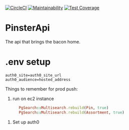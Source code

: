 [![CircleCI](https://circleci.com/gh/PinsterTeam/PinsterApi.svg?style=shield)](https://circleci.com/gh/PinsterTeam/PinsterApi)
[![Maintainability](https://api.codeclimate.com/v1/badges/3451509b9dbfecfd7a22/maintainability)](https://codeclimate.com/github/PinsterTeam/PinsterApi/maintainability)
[![Test Coverage](https://api.codeclimate.com/v1/badges/3451509b9dbfecfd7a22/test_coverage)](https://codeclimate.com/github/PinsterTeam/PinsterApi/test_coverage)

# PinsterApi

The api that brings the bacon home.



# .env setup

```dotenv
auth0_site=auth0_site_url
auth0_audience=hosted_address
```


Things to remember for prod push:
1. run on ec2 instance
```ruby
      PgSearch::Multisearch.rebuild(Pin, true)
      PgSearch::Multisearch.rebuild(Assortment, true)
```
1. Set up auth0